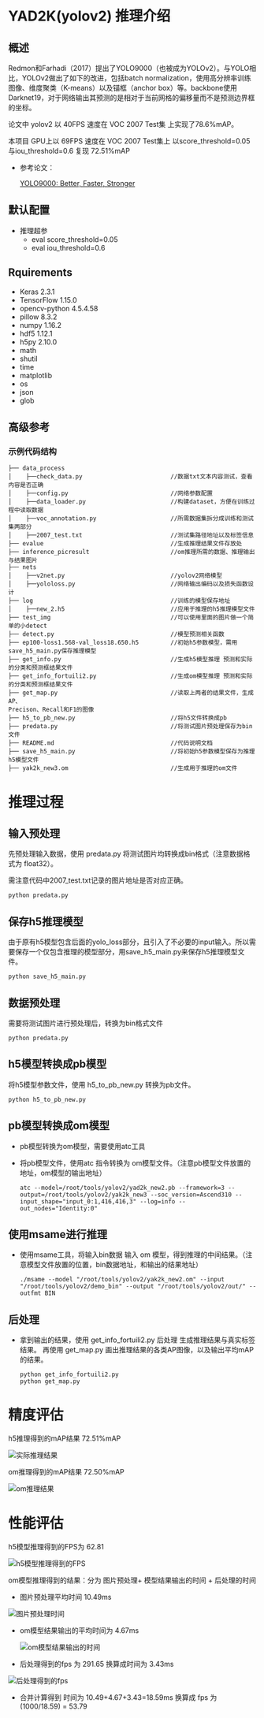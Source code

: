 # YAD2K(yolov2) 推理介绍

##  概述

Redmon和Farhadi（2017）提出了YOLO9000（也被成为YOLOv2）。与YOLO相比，YOLOv2做出了如下的改进，包括batch normalization，使用高分辨率训练图像、维度聚类（K-means）以及锚框（anchor box）等。backbone使用 Darknet19，对于网络输出其预测的是相对于当前网格的偏移量而不是预测边界框的坐标。

论文中 yolov2 以 40FPS 速度在 VOC 2007 Test集 上实现了78.6%mAP。

本项目 GPU上以 69FPS 速度在 VOC 2007 Test集上 以score_threshold=0.05 与iou_threshold=0.6 复现 72.51%mAP 

+ 参考论文：

  [YOLO9000: Better, Faster, Stronger](https://arxiv.org/abs/1612.08242)

  


## 默认配置

+ 推理超参
  + eval  score_threshold=0.05
  + eval  iou_threshold=0.6

## Rquirements

+ Keras 2.3.1
+ TensorFlow 1.15.0
+ opencv-python 4.5.4.58
+ pillow 8.3.2
+ numpy 1.16.2
+ hdf5 1.12.1
+ h5py 2.10.0
+ math
+ shutil
+ time
+ matplotlib
+ os
+ json
+ glob

  

## 高级参考

### 示例代码结构

```
├── data_process
│    ├──check_data.py                         //数据txt文本内容测试，查看内容是否正确
│    ├──config.py                    		  //网络参数配置
│    ├──data_loader.py                        //构建dataset，方便在训练过程中读取数据
│    ├──voc_annotation.py                     //所需数据集拆分成训练和测试集两部分
│    ├──2007_test.txt                         //测试集路径地址以及标签信息
├── evalue									  //生成推理结果文件存放处
├── inference_picresult						  //om推理所需的数据、推理输出与结果图片
├── nets
│    ├──v2net.py                              //yolov2网络模型
│    ├──yololoss.py                           //网络输出编码以及损失函数设计
├── log									  	  //训练的模型保存地址
│    ├──new_2.h5                              //应用于推理的h5推理模型文件
├── test_img								  //可以使用里面的图片做一个简单的小detect
├── detect.py                                 //模型预测相关函数
├── ep100-loss1.568-val_loss18.650.h5         //初始h5参数模型，需用save_h5_main.py保存推理模型
├── get_info.py                               //生成h5模型推理 预测和实际的分类和预测框结果文件
├── get_info_fortuili2.py                     //生成om模型推理 预测和实际的分类和预测框结果文件
├── get_map.py                                //读取上两者的结果文件，生成AP、																	Precison、Recall和F1的图像
├── h5_to_pb_new.py                           //将h5文件转换成pb
├── predata.py                                //将测试图片预处理保存为bin文件
├── README.md                                 //代码说明文档
├── save_h5_main.py                           //将初始h5参数模型保存为推理h5模型文件
├── yak2k_new3.om                             //生成用于推理的om文件
```



# 推理过程

## 输入预处理

先预处理输入数据，使用 predata.py 将测试图片均转换成bin格式（注意数据格式为 float32）。

需注意代码中2007_test.txt记录的图片地址是否对应正确。

```shell
python predata.py   
```

## 保存h5推理模型

由于原有h5模型包含后面的yolo_loss部分，且引入了不必要的input输入。所以需要保存一个仅包含推理的模型部分，用save_h5_main.py来保存h5推理模型文件。

```shell
python save_h5_main.py
```

## 数据预处理

需要将测试图片进行预处理后，转换为bin格式文件

```shell
python predata.py
```

## h5模型转换成pb模型

将h5模型参数文件，使用 h5_to_pb_new.py 转换为pb文件。

```shell
python h5_to_pb_new.py
```

## pb模型转换成om模型

+ pb模型转换为om模型，需要使用atc工具

+ 将pb模型文件，使用atc 指令转换为 om模型文件。（注意pb模型文件放置的地址，om模型的输出地址）

  ```shell
  atc --model=/root/tools/yolov2/yad2k_new2.pb --framework=3 --output=/root/tools/yolov2/yak2k_new3 --soc_version=Ascend310 --input_shape="input_0:1,416,416,3" --log=info --out_nodes="Identity:0"
  ```


## 使用msame进行推理

+ 使用msame工具，将输入bin数据 输入 om 模型，得到推理的中间结果。（注意模型文件放置的位置，bin数据地址，和输出的结果地址）

  ```shell
  ./msame --model "/root/tools/yolov2/yak2k_new2.om" --input "/root/tools/yolov2/demo_bin" --output "/root/tools/yolov2/out/" --outfmt BIN
  ```

## 后处理

+ 拿到输出的结果，使用 get_info_fortuili2.py 后处理 生成推理结果与真实标签结果。 再使用 get_map.py 画出推理结果的各类AP图像，以及输出平均mAP的结果。

  ```shell
  python get_info_fortuili2.py
  python get_map.py
  ```



# 精度评估

h5推理得到的mAP结果 72.51%mAP

![实际推理结果](http://kyle-pic.oss-cn-hangzhou.aliyuncs.com/img/实际推理.png)

om推理得到的mAP结果  72.50%mAP

![om推理结果](http://kyle-pic.oss-cn-hangzhou.aliyuncs.com/img/om推理.png)



# 性能评估

h5模型推理得到的FPS为 62.81

![h5模型推理得到的FPS](http://kyle-pic.oss-cn-hangzhou.aliyuncs.com/img/h5_refer_fps.png)

om模型推理得到的结果：分为 图片预处理+ 模型结果输出的时间  + 后处理的时间

+ 图片预处理平均时间  10.49ms  

![图片预处理时间](http://kyle-pic.oss-cn-hangzhou.aliyuncs.com/img/predata_time.png)

+ om模型结果输出的平均时间为 4.67ms 

   ![om模型结果输出的时间](http://kyle-pic.oss-cn-hangzhou.aliyuncs.com/img/om_infer_time.png)

+ 后处理得到的fps 为 291.65   换算成时间为  3.43ms

![后处理得到的fps](http://kyle-pic.oss-cn-hangzhou.aliyuncs.com/img/om_refer_fps.png)

+ 合并计算得到 时间为 10.49+4.67+3.43=18.59ms  换算成 fps 为 (1000/18.59) = 53.79



